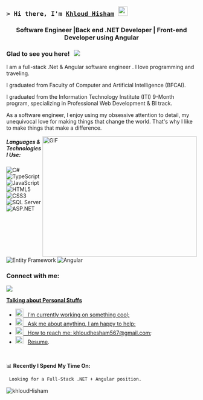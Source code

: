 ### <samp>&gt; Hi there, I'm <a href="#" target="_blank">Khloud Hisham</a> <img src="https://media.giphy.com/media/hvRJCLFzcasrR4ia7z/giphy.gif" width="25"> </samp>
<div align="center">
<h3 align="center">  Software Engineer |Back end .NET Developer | Front-end Developer using Angular</h3>
</div>


### Glad to see you here! &nbsp; ![](https://visitor-badge.glitch.me/badge?page_id=Gapur.Gapur)

I am a full-stack .Net & Angular software engineer . I love programming and traveling.

I graduated from Faculty of Computer and Artificial Intelligence (BFCAI).

I graduated from the Information Technology Institute (ITI) 9-Month program, specializing in Professional Web Development & BI track.

As a software engineer, I enjoy using my obsessive attention to detail, my unequivocal love for making things that change the world. That's why I like to make things that make a difference.

<img align="right" alt="GIF" src="https://github.com/Gapur/Gapur/blob/main/assets/coding.gif?raw=true" width="408" height="318" />
  
##### Languages & Technologies I Use:

![C#](https://img.shields.io/badge/-C%23-239120?style=flat&logo=c-sharp)
![TypeScript](https://img.shields.io/badge/-TypeScript-000000?style=flat&logo=typescript)
![JavaScript](https://img.shields.io/badge/-JavaScript-000000?style=flat&logo=javascript)
![HTML5](https://img.shields.io/badge/-HTML5-000000?style=flat&logo=html5)
![CSS3](https://img.shields.io/badge/-CSS3-000000?style=flat&logo=css3)
![SQL Server](https://img.shields.io/badge/-MSSQL-CC2927?style=flat&logo=microsoft-sql-server)
![ASP.NET](https://img.shields.io/badge/-ASP.NET-512BD4?style=flat&logo=dotnet)
![Entity Framework](https://img.shields.io/badge/-Entity%20Framework-512BD4?style=flat&logo=dotnet)
![Angular](https://img.shields.io/badge/-Angular-DD0031?style=flat&logo=angular)

<h3 align="left">Connect with me:</h3>
<p align="left">
    <a href="https://www.linkedin.com/in/khloud-hisham-20556322b/"><img src="https://img.shields.io/badge/linkedin-%230177B5?style=flat&logo=linkedin&logoColor=white"/>
  </p>
      
**Talking about Personal Stuffs**
- <img src="https://github.com/Gapur/Gapur/blob/main/assets/developer.gif?raw=true" width="21" />&nbsp;&nbsp; I’m currently working on something cool;
- <img src="https://github.com/Gapur/Gapur/blob/main/assets/message.gif?raw=true" width="21" />&nbsp;&nbsp; Ask me about anything, I am happy to help;
- <img src="https://github.com/Gapur/Gapur/blob/main/assets/letterbox.gif?raw=true" width="21" />&nbsp;&nbsp; How to reach me: khloudhesham567@gmail.com;
- <img src="https://github.com/Gapur/Gapur/blob/main/assets/doc.gif?raw=true" width="21" />&nbsp;&nbsp; [Resume]().

</br>

📊 **Recently I Spend My Time On:**
<!--START_SECTION:waka-->

```txt
 Looking for a Full-Stack .NET + Angular position.
```

<!--END_SECTION:waka-->



<p>
  <img align="left" src="https://github-readme-stats.vercel.app/api/top-langs?username=khloudHisham&show_icons=true&locale=en&layout=compact" alt="khloudHisham" />
</p>











